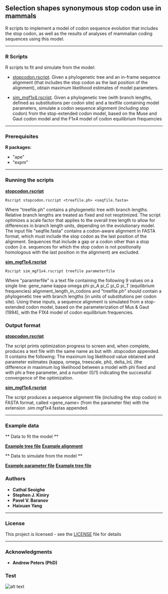 ## Selection shapes synonymous stop codon use in mammals


R scripts to implement a model of codon sequence evolution that includes the stop codon, as well as the results of analyses of mammalian coding sequences using this model. 

***

### R Scripts

R scripts to fit and simulate from the model:
* [stopcodon.rscript](https://github.com/cseoighe/StopEvol/blob/master/stopcodon.rscript).  Given a phylogenetic tree and an in-frame sequence alignment (that includes the stop codon as the last position of the alignment), obtain maximum likelihood estimates of model parameters.

* [sim_mgf1x4.rscript](https://github.com/cseoighe/StopEvol/blob/master/sim_mgf1x4.rscript). Given a phylogenetic tree (with branch lengths, defined as substitutions per codon site) and a textfile containing model parameters, simulate a codon sequence alignment (including stop codon) from the stop-extended codon model, based on the Muse and Gaut codon model and the F1x4 model of codon equilibrium frequencies 

***


### Prerequisites

**R packages:**
* "ape" 
* "expm"

***

### Running the scripts 
**[stopcodon.rscript](https://github.com/cseoighe/StopEvol/blob/master/stopcodon.rscript)**

```
Rscript stopcodon.rscript <treefile.ph> <seqfile.fasta>
```

Where "treefile.ph" contains a phylogenetic tree with branch lengths. Relative branch lengths are treated as fixed and not reoptimized. The script optimizes a scale factor that applies to the overall tree length to allow for differences in branch length units, depending on the evolutionary model.  The input file "seqfile.fasta" contains a codon-aware alignment in FASTA format, which must include the stop codon as the last position of the alignment. Sequences that include a gap or a codon other than a stop codon (i.e. sequences for which the stop codon is not positionally homologous with the last position in the alignment) are excluded.


**[sim_mgf1x4.rscript](https://github.com/cseoighe/StopEvol/blob/master/sim_mgf1x4.rscript)**

```
Rscript sim_mgf1x4.rscript treefile parameterfile
```

Where "paramterfile" is a text file containing the following 9 values on a single line: gene_name kappa omega phi pi_A pi_C pi_G pi_T (equilibrium frequencies) alignment_length_in_codons and "treefile.ph" should contain a phylogenetic tree with branch lengths (in units of substitutions per codon site). Using these inputs, a sequence alignment is simulated from a stop-extended codon model, based on the parameterization of Mus & Gaut (1994), with the F1X4 model of codon equilibrium frequencies.


### Output format


**[stopcodon.rscript](https://github.com/cseoighe/StopEvol/blob/master/stopcodon.rscript)**

The script prints optimization progress to screen and, when complete, produces a text file with the same name as <seqfile> but with .stopcodon appended. It contains the following: The maximum log likelihood value obtained and parameter estimates (kappa, omega, treescale, phi), delta_lnL (the difference in maximum log likelihood between a model with phi fixed and with phi a free parameter, and a number (0/1) indicating the successful convergence of the optimization. 


**[sim_mgf1x4.rscript](https://github.com/cseoighe/StopEvol/blob/master/sim_mgf1x4.rscript)**

The script produces a sequence alignment file (including the stop codon) in FASTA format, called <gene_name> (from the parameter file) with the extension .sim.mgf1x4.fastas appended.


***


### Example data

** Data to fit the model **

**[Example tree file](https://github.com/cseoighe/StopEvol/blob/master/ENSG00000111276_CDKN1B.ph)**
**[Example alignment](https://github.com/cseoighe/StopEvol/blob/master/ENSG00000111276_CDKN1B.fasta)**

** Data to simulate from the model **

**[Example parameter file](https://github.com/cseoighe/StopEvol/blob/master/example_parameter_file)**
**[Example tree file](https://github.com/cseoighe/StopEvol/blob/master/ENSG00000111276_CDKN1B.ph)**



### Authors

* **Cathal Seoighe**
* **Stephen J. Kiniry**
* **Pavel V. Baranov**
* **Haixuan Yang**

***

### License

This project is licensed  - see the [LICENSE](LICENSE) file for details

***

### Acknowledgments
* **Andrew Peters (PhD)**

### Test 
![alt text](https://github.com/cseoighe/StopEvol/blob/master/Sim1.png)
